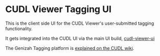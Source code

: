 # CUDL Viewer Tagging UI

This is the client side UI for the CUDL Viewer's user-submitted tagging
functionality.

It gets integrated into the CUDL UI via the main UI build, 
[cudl-viewer-ui](https://bitbucket.org/CUDL/cudl-viewer-ui)

The Genizah Tagging platform is 
[explained on the CUDL wiki](https://wiki.cam.ac.uk/cudl-docs/Genizah_Annotation).
